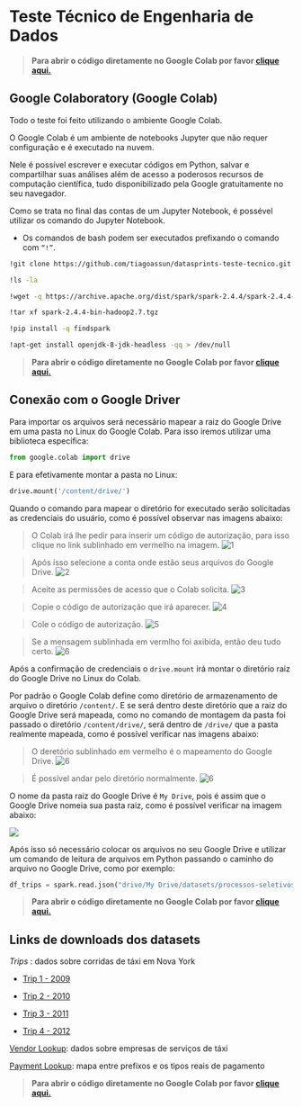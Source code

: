 # Teste Técnico de Engenharia de Dados

> **Para abrir o código diretamente no Google Colab por favor [clique aqui.](https://colab.research.google.com/drive/1jQ8l0p3irrfhwJOCRr-5i60SYhdQxZmK)**

## Google Colaboratory (Google Colab)
Todo o teste foi feito utilizando o ambiente Google Colab. 

O Google Colab é um ambiente de notebooks Jupyter que não requer configuração e é executado na nuvem. 

Nele é possível escrever e executar códigos em Python, salvar e compartilhar suas análises além de acesso a poderosos recursos de computação científica, tudo disponibilizado pela Google gratuitamente no seu navegador.

Como se trata no final das contas de um Jupyter Notebook, é possével utilizar os comando do Jupyter Notebook.

* Os comandos de bash podem ser executados prefixando o comando com ```“!”```.

```bash
!git clone https://github.com/tiagoassun/datasprints-teste-tecnico.git
```

~~~bash
!ls -la
~~~

~~~bash
!wget -q https://archive.apache.org/dist/spark/spark-2.4.4/spark-2.4.4-bin-hadoop2.7.tgz
~~~

~~~bash
!tar xf spark-2.4.4-bin-hadoop2.7.tgz
~~~

~~~bash
!pip install -q findspark
~~~

~~~bash
!apt-get install openjdk-8-jdk-headless -qq > /dev/null
~~~


> **Para abrir o código diretamente no Google Colab por favor [clique aqui.](https://colab.research.google.com/drive/1jQ8l0p3irrfhwJOCRr-5i60SYhdQxZmK)**



## Conexão com o Google Driver

Para importar os arquivos será necessário mapear a raiz do Google Drive em uma pasta no Linux do Google Colab. Para isso iremos utilizar uma biblioteca especifica:

~~~python
from google.colab import drive
~~~

E para efetivamente montar a pasta no Linux:

~~~python
drive.mount('/content/drive/')
~~~

Quando o comando para mapear o diretório for executado serão solicitadas as credenciais do usuário, como é possível observar nas imagens abaixo:

> O Colab irá lhe pedir para inserir um código de autorização, para isso clique no link sublinhado em vermelho na imagem.
![1](https://raw.githubusercontent.com/tiagoassun/datasprints-teste-tecnico/master/images-readme/1.png)

> Após isso selecione a conta onde estão seus arquivos do Google Drive.
![2](https://raw.githubusercontent.com/tiagoassun/datasprints-teste-tecnico/master/images-readme/2.png)

> Aceite as permissões de acesso que o Colab solicita.
![3](https://raw.githubusercontent.com/tiagoassun/datasprints-teste-tecnico/master/images-readme/3.png)

> Copie o código de autorização que irá aparecer.
![4](https://raw.githubusercontent.com/tiagoassun/datasprints-teste-tecnico/master/images-readme/4.png)

> Cole o código de autorização.
![5](https://raw.githubusercontent.com/tiagoassun/datasprints-teste-tecnico/master/images-readme/5.png)

> Se a mensagem sublinhada em vermlho foi axibida, então deu tudo certo.
![6](https://raw.githubusercontent.com/tiagoassun/datasprints-teste-tecnico/master/images-readme/6.png)

Após a confirmação de credenciais o ```drive.mount``` irá montar o diretório raiz do Google Drive no Linux do Colab.

Por padrão o Google Colab define como diretório de armazenamento de arquivo o diretório ```/content/```. E se será dentro deste diretório que a raiz do Google Drive será mapeada, como no comando de montagem da pasta foi passado o diretório ```/content/drive/```, será dentro de ```/drive/``` que a pasta realmente mapeada, como é possível verificar nas imagens abaixo:

> O deretório sublinhado em vermelho é o mapeamento do Google Drive.
![6](https://raw.githubusercontent.com/tiagoassun/datasprints-teste-tecnico/master/images-readme/7.png)

> É possível andar pelo diretório normalmente.
![6](https://raw.githubusercontent.com/tiagoassun/datasprints-teste-tecnico/master/images-readme/8.png)

O nome da pasta raiz do Google Drive é ```My Drive```, pois é assim que o Google Drive nomeia sua pasta raiz, como é possível verificar na imagem abaixo:

![](https://raw.githubusercontent.com/tiagoassun/datasprints-teste-tecnico/master/images-readme/9.png)

Após isso só necessário colocar os arquivos no seu Google Drive e utilizar um comando de leitura de arquivos em Python passando o caminho do arquivo no Google Drive, como por exemplo:

~~~python
df_trips = spark.read.json("drive/My Drive/datasets/processos-seletivos/datasprints/trips/*.json")
~~~

> **Para abrir o código diretamente no Google Colab por favor [clique aqui.](https://colab.research.google.com/drive/1jQ8l0p3irrfhwJOCRr-5i60SYhdQxZmK)**

## Links de downloads dos datasets

_Trips_ : dados sobre corridas de táxi em Nova York
- [Trip 1 - 2009](https://s3.amazonaws.com/data-sprints-eng-test/data-sample_data-nyctaxi-trips-2009-json_corrigido.json)

- [Trip 2 - 2010](https://s3.amazonaws.com/data-sprints-eng-test/data-sample_data-nyctaxi-trips-2010-json_corrigido.json)

- [Trip 3 - 2011](https://s3.amazonaws.com/data-sprints-eng-test/data-sample_data-nyctaxi-trips-2011-json_corrigido.json)

- [Trip 4 - 2012](https://s3.amazonaws.com/data-sprints-eng-test/data-sample_data-nyctaxi-trips-2012-json_corrigido.json)

[Vendor Lookup](https://s3.amazonaws.com/data-sprints-eng-test/data-vendor_lookup-csv.csv): dados sobre empresas de serviços de táxi

[Payment Lookup](https://s3.amazonaws.com/data-sprints-eng-test/data-payment_lookup-csv.csv): mapa entre prefixos e os tipos reais de pagamento

> **Para abrir o código diretamente no Google Colab por favor [clique aqui.](https://colab.research.google.com/drive/1jQ8l0p3irrfhwJOCRr-5i60SYhdQxZmK)**
